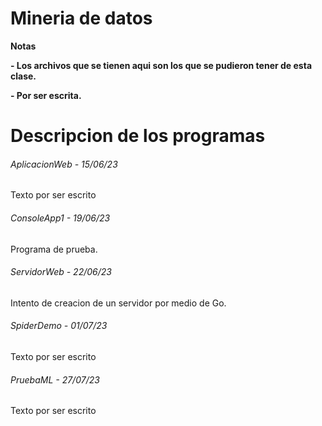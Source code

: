 # Mineria de datos

<!----Notas---->
**Notas**

**- Los archivos que se tienen aqui son los que se pudieron tener de esta clase.**

**- Por ser escrita.**
<!----Separador de las notas---->

<!----Directorio con descripcion de los programas---->
# Descripcion de los programas
###### AplicacionWeb - 15/06/23
Texto por ser escrito

<!----Separador---->

###### ConsoleApp1 - 19/06/23
Programa de prueba.

<!----Separador---->

###### ServidorWeb - 22/06/23
Intento de creacion de un servidor por medio de Go.

<!----Separador---->

###### SpiderDemo - 01/07/23
Texto por ser escrito

<!----Separador---->

###### PruebaML - 27/07/23
Texto por ser escrito

<!----Separador del directorio con descripcion de los programas---->